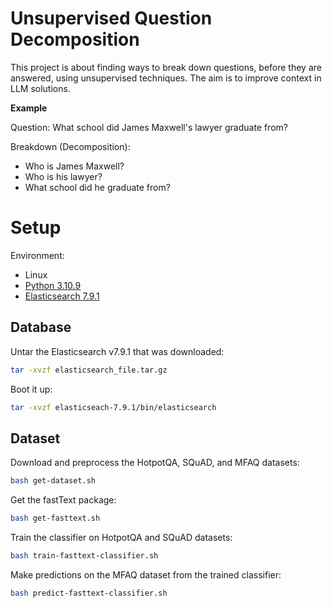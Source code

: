 # Unsupervised Question Decomposition

This project is about finding ways to break down questions, before they are answered, using unsupervised techniques. The aim is to improve context in LLM solutions.

**Example**

Question: What school did James Maxwell's lawyer graduate from?

Breakdown (Decomposition):
- Who is James Maxwell?
- Who is his lawyer?
- What school did he graduate from?

# Setup

Environment:

- Linux
- [Python 3.10.9](https://www.python.org/downloads/release/python-3109/)
- [Elasticsearch 7.9.1](https://www.elastic.co/downloads/past-releases/elasticsearch-7-9-1)

## Database

Untar the Elasticsearch v7.9.1 that was downloaded:

```bash
tar -xvzf elasticsearch_file.tar.gz
```

Boot it up:

```bash
tar -xvzf elasticseach-7.9.1/bin/elasticsearch
```

## Dataset

Download and preprocess the HotpotQA, SQuAD, and MFAQ datasets:

```bash
bash get-dataset.sh
```

Get the fastText package:

```bash
bash get-fasttext.sh
```

Train the classifier on HotpotQA and SQuAD datasets:

```bash
bash train-fasttext-classifier.sh
```

Make predictions on the MFAQ dataset from the trained classifier:

```bash
bash predict-fasttext-classifier.sh
```

